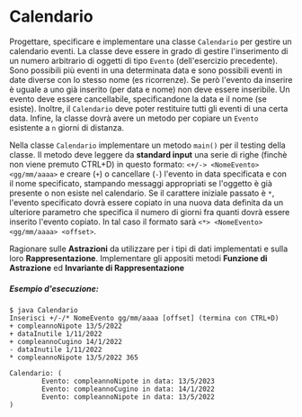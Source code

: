 # Calendario

Progettare, specificare e implementare una classe `Calendario` per gestire un calendario eventi. La classe deve essere in grado di gestire l'inserimento di un numero arbitrario di oggetti di tipo `Evento` (dell'esercizio precedente). Sono possibili più eventi in una determinata data e sono possibili eventi in date diverse con lo stesso nome (es ricorrenze). Se però l'evento da inserire è uguale a uno già inserito (per data e nome) non deve essere inseribile. Un evento deve essere cancellabile, specificandone la data e il nome (se esiste). Inoltre, il `Calendario` deve poter restituire tutti gli eventi di una certa data. Infine, la classe dovrà avere un metodo per copiare un `Evento` esistente a `n` giorni di distanza.

Nella classe `Calendario` implementare un metodo `main()` per il testing della classe. Il metodo deve leggere da **standard input** una serie di righe (finchè non viene premuto CTRL+D) in questo formato: `<+/-> <NomeEvento> <gg/mm/aaaa>` e creare (`+`) o cancellare (`-`) l'evento in data specificata e con il nome specificato, stampando messaggi appropriati se l'oggetto è già presente o non esiste nel calendario. Se il carattere iniziale passato è `*`, l'evento specificato dovrà essere copiato in una nuova data definita da un ulteriore parametro che specifica il numero di giorni fra quanti dovrà essere inserito l'evento copiato. In tal caso il formato sarà `<*> <NomeEvento> <gg/mm/aaaa> <offset>`.

Ragionare sulle **Astrazioni** da utilizzare per i tipi di dati implementati e sulla loro **Rappresentazione**. Implementare gli appositi metodi **Funzione di Astrazione** ed **Invariante di Rappresentazione**

##### Esempio d'esecuzione:

```text
$ java Calendario 
Inserisci +/-/* NomeEvento gg/mm/aaaa [offset] (termina con CTRL+D)
+ compleannoNipote 13/5/2022
+ dataInutile 1/11/2022
+ compleannoCugino 14/1/2022
- dataInutile 1/11/2022
* compleannoNipote 13/5/2022 365

Calendario: (
        Evento: compleannoNipote in data: 13/5/2023
        Evento: compleannoCugino in data: 14/1/2022
        Evento: compleannoNipote in data: 13/5/2022
)
```

